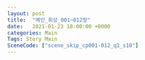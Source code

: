 ```yaml
---
layout: post
title:  "메인_회상_001~012장"
date:   2021-01-23 18:00:00 +0000
categories: Main
Tags: Story Main
SceneCode: ["scene_skip_cp001-012_q1_s10"]
---
```

